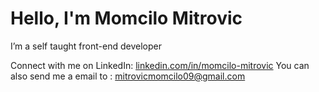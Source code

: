 # Hello, I'm Momcilo Mitrovic

I’m a self taught front-end developer

Connect with me on LinkedIn: [linkedin.com/in/momcilo-mitrovic](https://www.linkedin.com/in/momcilo-mitrovic-548849224/)
You can also send me a email to : mitrovicmomcilo09@gmail.com
